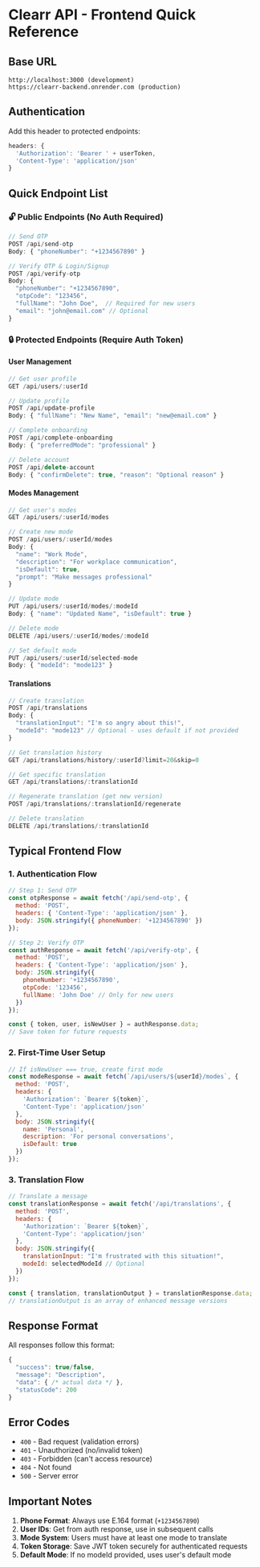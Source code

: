 # Clearr API - Frontend Quick Reference

## Base URL
```
http://localhost:3000 (development)
https://clearr-backend.onrender.com (production)
```

## Authentication
Add this header to protected endpoints:
```javascript
headers: {
  'Authorization': 'Bearer ' + userToken,
  'Content-Type': 'application/json'
}
```

## Quick Endpoint List

### 🔓 **Public Endpoints (No Auth Required)**
```javascript
// Send OTP
POST /api/send-otp
Body: { "phoneNumber": "+1234567890" }

// Verify OTP & Login/Signup
POST /api/verify-otp
Body: {
  "phoneNumber": "+1234567890",
  "otpCode": "123456",
  "fullName": "John Doe",  // Required for new users
  "email": "john@email.com" // Optional
}
```

### 🔒 **Protected Endpoints (Require Auth Token)**

#### User Management
```javascript
// Get user profile
GET /api/users/:userId

// Update profile
POST /api/update-profile
Body: { "fullName": "New Name", "email": "new@email.com" }

// Complete onboarding
POST /api/complete-onboarding
Body: { "preferredMode": "professional" }

// Delete account
POST /api/delete-account
Body: { "confirmDelete": true, "reason": "Optional reason" }
```

#### Modes Management
```javascript
// Get user's modes
GET /api/users/:userId/modes

// Create new mode
POST /api/users/:userId/modes
Body: {
  "name": "Work Mode",
  "description": "For workplace communication",
  "isDefault": true,
  "prompt": "Make messages professional"
}

// Update mode
PUT /api/users/:userId/modes/:modeId
Body: { "name": "Updated Name", "isDefault": true }

// Delete mode
DELETE /api/users/:userId/modes/:modeId

// Set default mode
PUT /api/users/:userId/selected-mode
Body: { "modeId": "mode123" }
```

#### Translations
```javascript
// Create translation
POST /api/translations
Body: {
  "translationInput": "I'm so angry about this!",
  "modeId": "mode123" // Optional - uses default if not provided
}

// Get translation history
GET /api/translations/history/:userId?limit=20&skip=0

// Get specific translation
GET /api/translations/:translationId

// Regenerate translation (get new version)
POST /api/translations/:translationId/regenerate

// Delete translation
DELETE /api/translations/:translationId
```

## Typical Frontend Flow

### 1. Authentication Flow
```javascript
// Step 1: Send OTP
const otpResponse = await fetch('/api/send-otp', {
  method: 'POST',
  headers: { 'Content-Type': 'application/json' },
  body: JSON.stringify({ phoneNumber: '+1234567890' })
});

// Step 2: Verify OTP
const authResponse = await fetch('/api/verify-otp', {
  method: 'POST',
  headers: { 'Content-Type': 'application/json' },
  body: JSON.stringify({
    phoneNumber: '+1234567890',
    otpCode: '123456',
    fullName: 'John Doe' // Only for new users
  })
});

const { token, user, isNewUser } = authResponse.data;
// Save token for future requests
```

### 2. First-Time User Setup
```javascript
// If isNewUser === true, create first mode
const modeResponse = await fetch(`/api/users/${userId}/modes`, {
  method: 'POST',
  headers: {
    'Authorization': `Bearer ${token}`,
    'Content-Type': 'application/json'
  },
  body: JSON.stringify({
    name: 'Personal',
    description: 'For personal conversations',
    isDefault: true
  })
});
```

### 3. Translation Flow
```javascript
// Translate a message
const translationResponse = await fetch('/api/translations', {
  method: 'POST',
  headers: {
    'Authorization': `Bearer ${token}`,
    'Content-Type': 'application/json'
  },
  body: JSON.stringify({
    translationInput: "I'm frustrated with this situation!",
    modeId: selectedModeId // Optional
  })
});

const { translation, translationOutput } = translationResponse.data;
// translationOutput is an array of enhanced message versions
```

## Response Format
All responses follow this format:
```javascript
{
  "success": true/false,
  "message": "Description",
  "data": { /* actual data */ },
  "statusCode": 200
}
```

## Error Codes
- `400` - Bad request (validation errors)
- `401` - Unauthorized (no/invalid token)
- `403` - Forbidden (can't access resource)
- `404` - Not found
- `500` - Server error

## Important Notes
1. **Phone Format**: Always use E.164 format (`+1234567890`)
2. **User IDs**: Get from auth response, use in subsequent calls
3. **Mode System**: Users must have at least one mode to translate
4. **Token Storage**: Save JWT token securely for authenticated requests
5. **Default Mode**: If no modeId provided, uses user's default mode